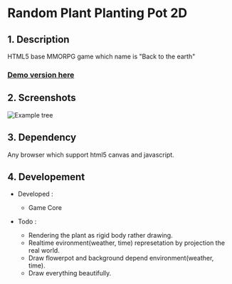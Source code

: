 # Random Plant Planting Pot 2D

## 1. Description

HTML5 base MMORPG game which name is "Back to the earth"

### [Demo version here](http://song9446.github.io/random-plant-planting-pot-2d/)

## 2. Screenshots

![Example tree](/Screenshots/example_tree.png?raw=true)

## 3. Dependency

Any browser which support html5 canvas and javascript.


## 4. Developement

* Developed :  

    + Game Core

* Todo : 

    + Rendering the plant as rigid body rather drawing.
    + Realtime evironment(weather, time) represetation by projection the real world.
    + Draw flowerpot and background depend environment(weather, time).
    + Draw everything beautifully.
